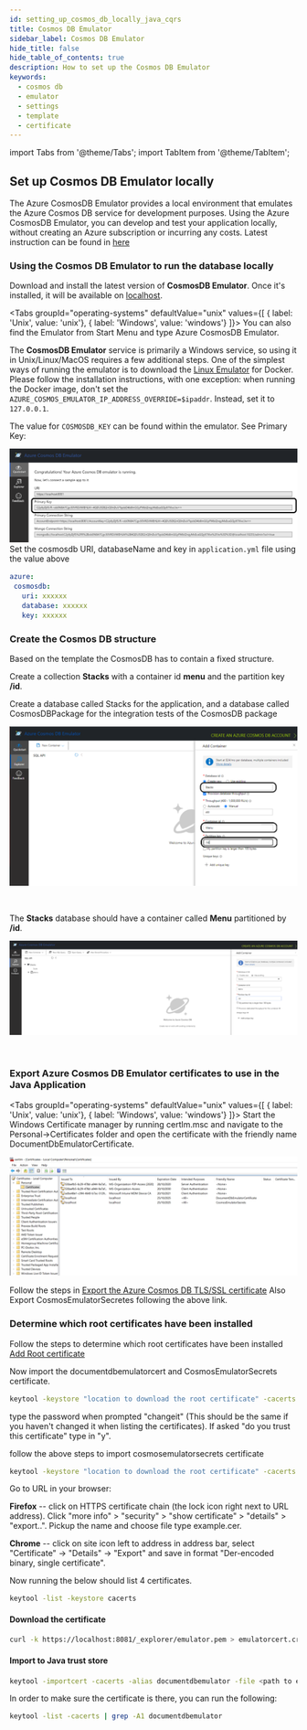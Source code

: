 ```yaml
---
id: setting_up_cosmos_db_locally_java_cqrs
title: Cosmos DB Emulator
sidebar_label: Cosmos DB Emulator
hide_title: false
hide_table_of_contents: true
description: How to set up the Cosmos DB Emulator
keywords:
  - cosmos db
  - emulator 
  - settings
  - template
  - certificate
---
```


import Tabs from '@theme/Tabs';
import TabItem from '@theme/TabItem';

## Set up Cosmos DB Emulator locally

The Azure CosmosDB Emulator provides a local environment that emulates the Azure Cosmos DB
service for development purposes. Using the Azure CosmosDB Emulator, you can develop and test
your application locally, without creating an Azure subscription or incurring any costs.
Latest instruction can be found in [here](https://docs.microsoft.com/en-us/azure/cosmos-db/local-emulator?tabs=cli%2Cssl-netstd21)

### Using the Cosmos DB Emulator to run the database locally

Download and install the latest version of **CosmosDB Emulator**. Once it's installed, it will be
available on [localhost](https://localhost:8081/_explorer/index.html).

<Tabs
groupId="operating-systems"
defaultValue="unix"
values={[
{ label: 'Unix', value: 'unix'},
{ label: 'Windows', value: 'windows'}
]}>
<TabItem value="windows">
You can also find the Emulator from Start Menu and type Azure CosmosDB Emulator.
</TabItem>
<TabItem value="unix">

The **CosmosDB Emulator** service is primarily a Windows service, so using it in Unix/Linux/MacOS requires a few
additional steps. One of the simplest ways of running the emulator is to download
the [Linux Emulator](https://docs.microsoft.com/en-us/azure/cosmos-db/linux-emulator) for Docker.
Please follow the installation instructions, with one exception: when running the Docker image, don't set
the `AZURE_COSMOS_EMULATOR_IP_ADDRESS_OVERRIDE=$ipaddr`. Instead, set it to `127.0.0.1`.

</TabItem>
</Tabs>

The value for `COSMOSDB_KEY` can be found within the emulator. See Primary Key:

![cosmosdb](/img/cosmosdb_emulator_3.png)
Set the cosmosdb URI, databaseName and key in `application.yml` file using the value above

```yaml
azure:
 cosmosdb:
   uri: xxxxxx
   database: xxxxxx
   key: xxxxxx
```

### Create the Cosmos DB structure

Based on the template the CosmosDB has to contain a fixed structure.

Create a collection **Stacks** with a container id **menu** and the partition key **/id**.

Create a database called Stacks for the application, and a database called CosmosDBPackage for the
integration tests of the CosmosDB package

![cosmosdb](/img/cosmosdb_emulator_1.png)

<br />

The **Stacks** database should have a container called **Menu** partitioned by **/id**.

![cosmosdb](/img/cosmosdb_emulator_2.png)

<br />

### Export Azure Cosmos DB Emulator certificates to use in the Java Application

<Tabs
groupId="operating-systems"
defaultValue="unix"
values={[
{ label: 'Unix', value: 'unix'},
{ label: 'Windows', value: 'windows'}
]}>
<TabItem value="windows">
Start the Windows Certificate manager by running certlm.msc and navigate to the Personal->Certificates folder and open the certificate with the friendly name DocumentDbEmulatorCertificate.

![certificates](/img/cosmosdb_emulator_certificate.png)

Follow the steps in [Export the Azure Cosmos DB TLS/SSL certificate](https://docs.microsoft.com/en-us/azure/cosmos-db/local-emulator-export-ssl-certificates#export-emulator-certificate)
Also Export CosmosEmulatorSecretes following the above link.

### Determine which root certificates have been installed

Follow the steps to determine which root certificates have been installed [Add Root certificate](https://docs.microsoft.com/en-us/azure/developer/java/sdk/java-sdk-add-certificate-ca-store#determining-which-root-certificates-are-installed)

Now import the documentdbemulatorcert and CosmosEmulatorSecrets certificate.

```bash
keytool -keystore "location to download the root certificate" -cacerts -importcert -alias documentdbemulator -file "location of documentdbemulatorcert.cer"
```

type the password when prompted "changeit" (This should be the same if you haven't changed it when listing the certificates).
If asked "do you trust this certificate" type in "y".

follow the above steps to import cosmosemulatorsecrets certificate

```bash
keytool -keystore "location to download the root certificate" -cacerts -importcert -alias cosmosemulatorcert -file "location of cosmosemulatorsecrets.cer"
```

Go to URL in your browser:

**Firefox** -- click on HTTPS certificate chain (the lock icon right next to URL address). Click "more info" > "security" > "show certificate" > "details" > "export..". Pickup the name and choose file type example.cer.

**Chrome**  -- click on site icon left to address in address bar, select "Certificate" -> "Details" -> "Export" and save in format "Der-encoded binary, single certificate".

Now running the below should list 4 certificates.

```bash
keytool -list -keystore cacerts
```
</TabItem>
<TabItem value="unix">

#### Download the certificate

```bash
curl -k https://localhost:8081/_explorer/emulator.pem > emulatorcert.crt
```

#### Import to Java trust store

```bash
keytool -importcert -cacerts -alias documentdbemulator -file <path to emulatorcert.crt>
```

In order to make sure the certificate is there, you can run the following:

```bash
keytool -list -cacerts | grep -A1 documentdbemulator
```

</TabItem>
</Tabs>

